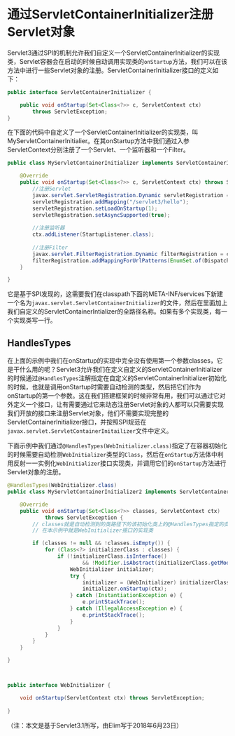 # 通过ServletContainerInitializer注册Servlet对象

Servlet3通过SPI的机制允许我们自定义一个ServletContainerInitializer的实现类，Servlet容器会在启动的时候自动调用实现类的`onStartup`方法，我们可以在该方法中进行一些Servlet对象的注册。ServletContainerInitializer接口的定义如下：

```java
public interface ServletContainerInitializer {

    public void onStartup(Set<Class<?>> c, ServletContext ctx)
        throws ServletException; 
}
```

在下面的代码中自定义了一个ServletContainerInitializer的实现类，叫MyServletContainerInitialier。在其onStartup方法中我们通过入参ServletContext分别注册了一个Servlet、一个监听器和一个Filter。

```java
public class MyServletContainerInitializer implements ServletContainerInitializer {

    @Override
    public void onStartup(Set<Class<?>> c, ServletContext ctx) throws ServletException {
        //注册Servlet
        javax.servlet.ServletRegistration.Dynamic servletRegistration = ctx.addServlet("hello", HelloServlet.class);
        servletRegistration.addMapping("/servlet3/hello");
        servletRegistration.setLoadOnStartup(1);
        servletRegistration.setAsyncSupported(true);
        
        //注册监听器
        ctx.addListener(StartupListener.class);
        
        //注册Filter
        javax.servlet.FilterRegistration.Dynamic filterRegistration = ctx.addFilter("hello", HelloFilter.class);
        filterRegistration.addMappingForUrlPatterns(EnumSet.of(DispatcherType.REQUEST), true, "/servlet3/*");
    }

}
```

它是基于SPI发现的，这需要我们在classpath下面的META-INF/services下新建一个名为`javax.servlet.ServletContainerInitializer`的文件，然后在里面加上我们自定义的ServletContainerIntializer的全路径名称。如果有多个实现类，每一个实现类写一行。


## HandlesTypes
在上面的示例中我们在onStartup的实现中完全没有使用第一个参数classes，它是干什么用的呢？Servlet3允许我们在定义自定义的ServletContainerInitializer的时候通过`@HandlesTypes`注解指定在自定义的ServletContainerInitializer初始化的时候，也就是调用onStartup时需要自动检测的类型，然后把它们作为onStartup的第一个参数。这在我们搭建框架的时候非常有用，我们可以通过它对外定义一个接口，让有需要通过它来动态注册Servlet对象的人都可以只需要实现我们开放的接口来注册Servlet对象，他们不需要实现完整的ServletContainerInitializer接口，并按照SPI规范在`javax.servlet.ServletContainerInitailizer`文件中定义。

下面示例中我们通过`@HandlesTypes(WebInitializer.class)`指定了在容器初始化的时候需要自动检测`WebInitializer`类型的`Class`，然后在`onStartup`方法体中利用反射一一实例化`WebInitializer`接口实现类，并调用它们的`onStartup`方法进行Servlet对象的注册。

```java
@HandlesTypes(WebInitializer.class)
public class MyServletContainerInitializer2 implements ServletContainerInitializer {

	@Override
	public void onStartup(Set<Class<?>> classes, ServletContext ctx) 
			throws ServletException {
		// classes就是自动检测到的类路径下的该初始化类上的@HandlesTypes指定的类，
		// 在本示例中就是WebInitializer接口的实现类

		if (classes != null && !classes.isEmpty()) {
			for (Class<?> initializerClass : classes) {
				if (!initializerClass.isInterface() 
						&& !Modifier.isAbstract(initializerClass.getModifiers())) {
					WebInitializer initializer;
					try {
						initializer = (WebInitializer) initializerClass.newInstance();
						initializer.onStartup(ctx);
					} catch (InstantiationException e) {
						e.printStackTrace();
					} catch (IllegalAccessException e) {
						e.printStackTrace();
					}
				}
			}
		}
	}

}



public interface WebInitializer {

    void onStartup(ServletContext ctx) throws ServletException; 
    
}
```



（注：本文是基于Servlet3.1所写，由Elim写于2018年6月23日）
